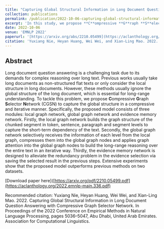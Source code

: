 ```yaml
---
title: "Capturing Global Structural Information in Long Document Question Answering with Compressive Graph Selector Network"
collection: publications
permalink: /publication/2022-10-06-capturing-global-structural-information-in-long-document-question-answering-with-compressive-graph-selector-network
excerpt: 'In this study, we propose **C**ompressive **G**raph **S**elector **N**etwork (CGSN) to capture the global structure in a compressive and iterative manner. Specifically, the proposed model consists of three modules: local graph network, global graph network and evidence memory network. Firstly, the local graph network builds the graph structure of the chunked segment in token, sentence, paragraph and segment levels to capture the short-term dependency of the text. Secondly, the global graph network selectively receives the information of each level from the local graph, compresses them into the global graph nodes and applies graph attention into the global graph nodes to build the long-range reasoning over the entire text in an iterative way. Thirdly, the evidence memory network is designed to alleviate the redundancy problem in the evidence selection via saving the selected result in the previous steps. Extensive experiments show that the proposed model outperforms previous methods on two datasets.'
date: 2022-10-06
venue: 'EMNLP 2022'
paperurl: '[https://arxiv.org/abs/2210.05499](https://aclanthology.org/2022.emnlp-main.336/)'
citation: 'Yuxiang Nie, Heyan Huang, Wei Wei, and Xian-Ling Mao. 2022. Capturing Global Structural Information in Long Document Question Answering with Compressive Graph Selector Network. In Proceedings of the 2022 Conference on Empirical Methods in Natural Language Processing, pages 5036–5047, Abu Dhabi, United Arab Emirates. Association for Computational Linguistics.'
---
```


## Abstract
Long document question answering is a challenging task due to its demands for complex reasoning over long text. Previous works usually take long documents as non-structured flat texts or only consider the local structure in long documents. However, these methods usually ignore the global structure of the long document, which is essential for long-range understanding. To tackle this problem, we propose **C**ompressive **G**raph **S**elector **N**etwork (CGSN) to capture the global structure in a compressive and iterative manner. Specifically, the proposed model consists of three modules: local graph network, global graph network and evidence memory network. Firstly, the local graph network builds the graph structure of the chunked segment in token, sentence, paragraph and segment levels to capture the short-term dependency of the text. Secondly, the global graph network selectively receives the information of each level from the local graph, compresses them into the global graph nodes and applies graph attention into the global graph nodes to build the long-range reasoning over the entire text in an iterative way. Thirdly, the evidence memory network is designed to alleviate the redundancy problem in the evidence selection via saving the selected result in the previous steps. Extensive experiments show that the proposed model outperforms previous methods on two datasets.

[Download paper here]([https://arxiv.org/pdf/2210.05499.pdf](https://aclanthology.org/2022.emnlp-main.336.pdf)

Recommended citation: Yuxiang Nie, Heyan Huang, Wei Wei, and Xian-Ling Mao. 2022. Capturing Global Structural Information in Long Document Question Answering with Compressive Graph Selector Network. In Proceedings of the 2022 Conference on Empirical Methods in Natural Language Processing, pages 5036–5047, Abu Dhabi, United Arab Emirates. Association for Computational Linguistics.

